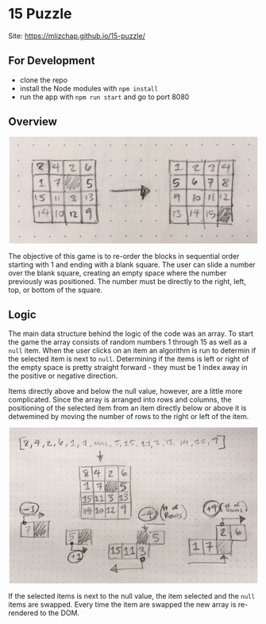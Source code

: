 # 15 Puzzle

Site: https://mlizchap.github.io/15-puzzle/

## For Development
- clone the repo
- install the Node modules with `npm install`
- run the app with `npm run start` and go to port 8080

## Overview
<div style="text-align: center">
<img src="static/readme1.jpg" width=500>
</div>

The objective of this game is to re-order the blocks in sequential order starting with 1 and ending with a blank square.  The user can slide a number over the blank square, creating an empty space where the number previously was positioned. The number must be directly to the right, left, top, or bottom of the square.


## Logic
The main data structure behind the logic of the code was an array.  To start the game the array consists of random numbers 1 through 15 as well as a `null` item.  When the user clicks on an item an algorithm is run to determin if the selected item is next to `null`.  Determining if the items is left or right of the empty space is pretty straight forward - they must be 1 index away in the positive or negative direction.  


Items directly above and below the null value, however, are a little more complicated.  Since the array is arranged into rows and columns, the positioning of the selected item from an item directly below or above it is detwemined by moving the number of rows to the right or left of the item.

<div style="text-align: center">
<img src="static/readme_logic.jpg" width=500px>
</div>

If the selected items is next to the null value, the item selected and the `null` items are swapped. Every time the item are swapped the new array is re-rendered to the DOM.

